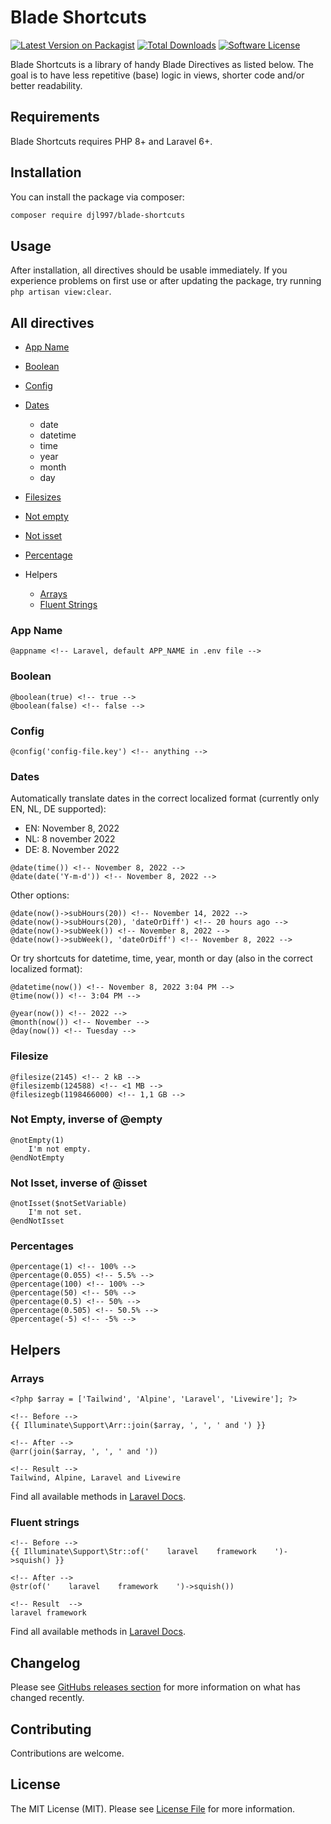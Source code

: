 # Blade Shortcuts

[![Latest Version on Packagist](https://img.shields.io/packagist/v/djl997/blade-shortcuts.svg?style=flat-square)](https://packagist.org/packages/djl997/blade-shortcuts)
[![Total Downloads](https://img.shields.io/packagist/dt/djl997/blade-shortcuts.svg?style=flat-square)](https://packagist.org/packages/djl997/blade-shortcuts)
[![Software License](https://img.shields.io/badge/license-MIT-brightgreen.svg?style=flat-square)](LICENSE)

Blade Shortcuts is a library of handy Blade Directives as listed below. The goal is to have less repetitive (base) logic in views, shorter code and/or better readability.

## Requirements
Blade Shortcuts requires PHP 8+ and Laravel 6+.

## Installation
You can install the package via composer:
```bash
composer require djl997/blade-shortcuts
```

## Usage
After installation, all directives should be usable immediately. If you experience problems on first use or after updating the package, try running `php artisan view:clear`. 

## All directives
- [App Name](#app-name)
- [Boolean](#boolean)
- [Config](#config)

- [Dates](#dates)
    - date
    - datetime
    - time
    - year
    - month
    - day
- [Filesizes](#filesize)
- [Not empty](#not-empty-inverse-of-empty)
- [Not isset](#not-isset-inverse-of-isset)
- [Percentage](#percentage)
- Helpers
    - [Arrays](#arrays)
    - [Fluent Strings](#fluent-strings)

### App Name
```blade
@appname <!-- Laravel, default APP_NAME in .env file -->
```

### Boolean
```blade
@boolean(true) <!-- true -->
@boolean(false) <!-- false -->
```

### Config
```blade
@config('config-file.key') <!-- anything -->
```


### Dates
Automatically translate dates in the correct localized format (currently only EN, NL, DE supported):
- EN: November 8, 2022
- NL: 8 november 2022
- DE: 8. November 2022

```blade
@date(time()) <!-- November 8, 2022 -->
@date(date('Y-m-d')) <!-- November 8, 2022 -->
```

Other options:
```blade
@date(now()->subHours(20)) <!-- November 14, 2022 -->
@date(now()->subHours(20), 'dateOrDiff') <!-- 20 hours ago -->
@date(now()->subWeek()) <!-- November 8, 2022 -->
@date(now()->subWeek(), 'dateOrDiff') <!-- November 8, 2022 -->
```

Or try shortcuts for datetime, time, year, month or day (also in the correct localized format):
```blade
@datetime(now()) <!-- November 8, 2022 3:04 PM -->
@time(now()) <!-- 3:04 PM -->

@year(now()) <!-- 2022 -->
@month(now()) <!-- November -->
@day(now()) <!-- Tuesday -->
```

### Filesize
```blade
@filesize(2145) <!-- 2 kB -->
@filesizemb(124588) <!-- <1 MB -->
@filesizegb(1198466000) <!-- 1,1 GB -->
```

### Not Empty, inverse of @empty
```blade
@notEmpty(1)
    I'm not empty.
@endNotEmpty
```

### Not Isset, inverse of @isset
```blade
@notIsset($notSetVariable)
    I'm not set.
@endNotIsset
```

### Percentages
```blade
@percentage(1) <!-- 100% -->
@percentage(0.055) <!-- 5.5% -->
@percentage(100) <!-- 100% -->
@percentage(50) <!-- 50% -->
@percentage(0.5) <!-- 50% -->
@percentage(0.505) <!-- 50.5% -->
@percentage(-5) <!-- -5% -->
```

## Helpers

### Arrays
```blade
<?php $array = ['Tailwind', 'Alpine', 'Laravel', 'Livewire']; ?>

<!-- Before -->
{{ Illuminate\Support\Arr::join($array, ', ', ' and ') }}

<!-- After -->
@arr(join($array, ', ', ' and '))  

<!-- Result -->
Tailwind, Alpine, Laravel and Livewire
```
Find all available methods in [Laravel Docs](https://laravel.com/docs/10.x/helpers#arrays-and-objects-method-list).

### Fluent strings
```blade
<!-- Before -->
{{ Illuminate\Support\Str::of('    laravel    framework    ')->squish() }}

<!-- After -->
@str(of('    laravel    framework    ')->squish())  

<!-- Result  -->
laravel framework
```
Find all available methods in [Laravel Docs](https://laravel.com/docs/10.x/helpers#fluent-strings-method-list).

## Changelog
Please see [GitHubs releases section](https://github.com/djl997/blade-shortcuts/releases) for more information on what has changed recently.

## Contributing

Contributions are welcome.

## License

The MIT License (MIT). Please see [License File](LICENSE) for more information.